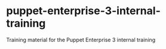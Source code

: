 puppet-enterprise-3-internal-training
=====================================

Training material for the Puppet Enterprise 3 internal training
